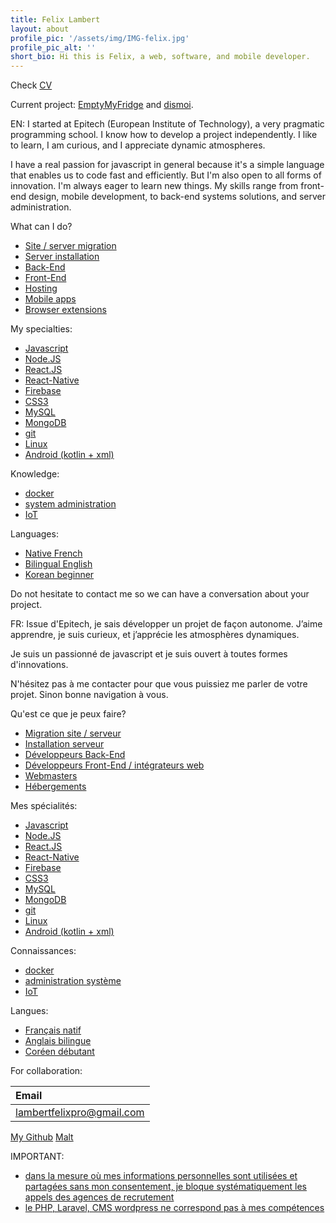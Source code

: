 ```yaml
---
title: Felix Lambert
layout: about
profile_pic: '/assets/img/IMG-felix.jpg'
profile_pic_alt: ''
short_bio: Hi this is Felix, a web, software, and mobile developer.
---
```


Check [CV](https://github.com/felix-lambert/felix-lambert.github.io/blob/master/download/Felix's_CV.pdf)

Current project: [EmptyMyFridge](https://www.emptymyfridge.com/) and [dismoi](https://www.dismoi.io/).

EN: I started at Epitech (European Institute of Technology), a very pragmatic programming school. I know how to develop a project independently. I like to learn, I am curious, and I appreciate dynamic atmospheres.

I have a real passion for javascript in general because it's a simple language that enables us to code fast and efficiently. But I'm also open to all forms of innovation. I'm always eager to learn new things. My skills range from front-end design, mobile development, to back-end systems solutions, and server administration.

What can I do?

* [Site / server migration]()
* [Server installation]()
* [Back-End]()
* [Front-End]()
* [Hosting]()
* [Mobile apps]()
* [Browser extensions]()

My specialties:

* [Javascript]()
* [Node.JS]()
* [React.JS]()
* [React-Native]()
* [Firebase]()
* [CSS3]()
* [MySQL]()
* [MongoDB]()
* [git]()
* [Linux]()
* [Android (kotlin + xml)]()

Knowledge:

* [docker]()
* [system administration]()
* [IoT]()

Languages:

* [Native French]()
* [Bilingual English]()
* [Korean beginner]()

Do not hesitate to contact me so we can have a conversation about your project.

FR: Issue d'Epitech, je sais développer un projet de façon autonome. J’aime apprendre, je suis curieux, et j’apprécie les atmosphères dynamiques.

Je suis un passionné de javascript et je suis ouvert à toutes formes d'innovations.

N'hésitez pas à me contacter pour que vous puissiez me parler de votre projet. Sinon bonne navigation à vous.

Qu'est ce que je peux faire?

- [Migration site / serveur]()
- [Installation serveur]()
- [Développeurs Back-End]()
- [Développeurs Front-End / intégrateurs web]()
- [Webmasters]()
- [Hébergements]()

Mes spécialités:

- [Javascript]()
- [Node.JS]()
- [React.JS]()
- [React-Native]()
- [Firebase]()
- [CSS3]()
- [MySQL]()
- [MongoDB]()
- [git]()
- [Linux]()
- [Android (kotlin + xml)]()

Connaissances:

- [docker]()
- [administration système]()
- [IoT]()

Langues:

- [Français natif]()
- [Anglais bilingue]()
- [Coréen débutant]()

For collaboration:

| Email                     |
| :------------------------ |
| [lambertfelixpro@gmail.com]() |

[My Github](http://github.com/felix-lambert)
[Malt](https://www.malt.fr/profile/felixlambert1)

IMPORTANT:

- [dans la mesure où mes informations personnelles sont utilisées et partagées sans mon consentement, je bloque systématiquement les appels des agences de recrutement]()
- [le PHP, Laravel, CMS wordpress ne correspond pas à mes compétences]()
